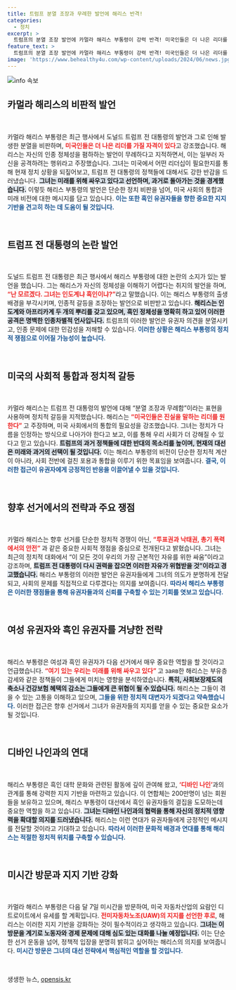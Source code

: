 ```yaml
---
title: 트럼프 분열 조장과 무례한 발언에 해리스 반격!
categories:
  - 정치
excerpt: >
  트럼프의 분열 조장 발언에 카멀라 해리스 부통령이 강력 반격! 미국인들은 더 나은 리더를 원한다고 강조하며, 역사적 기로에 선 이번 대선의 중요성을 역설했다. 해리스의 명쾌한 저항이 주목받고 있다!
feature_text: >
  트럼프의 분열 조장 발언에 카멀라 해리스 부통령이 강력 반격! 미국인들은 더 나은 리더를 원한다고 강조하며, 역사적 기로에 선 이번 대선의 중요성을 역설했다. 해리스의 명쾌한 저항이 주목받고 있다!
image: 'https://www.behealthy4u.com/wp-content/uploads/2024/06/news.jpg'
---
```


<p><img src="https://www.behealthy4u.com/wp-content/uploads/2024/06/news.jpg" alt="info 속보" /></p>

<h2 data-ke-size="size26">카멀라 해리스의 비판적 발언</h2>

<p data-ke-size="size16">&nbsp;</p> 

<p>카멀라 해리스 부통령은 최근 행사에서 도널드 트럼프 전 대통령의 발언과 그로 인해 발생한 분열을 비판하며, <b><span style="color: #ee2323;">미국인들은 더 나은 리더를 가질 자격이 있다</span></b>고 강조했습니다. 해리스는 자신의 인종 정체성을 폄하하는 발언이 무례하다고 지적하면서, 이는 일부러 자신을 공격하려는 행위라고 주장했습니다. 그녀는 미국에서 어떤 리더십이 필요한지를 통해 현재 정치 상황을 되짚어보고, 트럼프 전 대통령의 정책들에 대해서도 강한 반감을 드러냈습니다. <b><span style="background-color: #21538527;">그녀는 미래를 위해 싸우고 있다고 선언하며, 과거로 돌아가는 것을 경계했습니다.</span></b> 이렇듯 해리스 부통령의 발언은 단순한 정치 비판을 넘어, 미국 사회의 통합과 미래 비전에 대한 메시지를 담고 있습니다. <b><span style="color: #1a5490;">이는 또한 흑인 유권자들을 향한 중요한 지지 기반을 견고히 하는 데 도움이 될 것입니다.</span></b></p>

<p data-ke-size="size16">&nbsp;</p>

<h2 data-ke-size="size26">트럼프 전 대통령의 논란 발언</h2>

<p data-ke-size="size16">&nbsp;</p>

<p>도널드 트럼프 전 대통령은 최근 행사에서 해리스 부통령에 대한 논란의 소지가 있는 발언을 했습니다. 그는 해리스가 자신의 정체성을 이해하기 어렵다는 취지의 발언을 하며, <b><span style="color: #ee2323;">“난 모르겠다. 그녀는 인도계냐 흑인이냐?”</span></b>라고 말했습니다. 이는 해리스 부통령의 출생 배경을 부각시키며, 인종적 갈등을 조장하는 발언으로 비판받고 있습니다. <b><span style="background-color: #21538527;">해리스는 인도계와 아프리카계 두 개의 뿌리를 갖고 있으며, 흑인 정체성을 명확히 하고 있어 이러한 공격은 명백한 인종차별적 언사입니다.</span></b> 트럼프의 이러한 발언은 유권자 의견을 분열시키고, 인종 문제에 대한 민감성을 저해할 수 있습니다. <b><span style="color: #1a5490;">이러한 상황은 해리스 부통령의 정치적 쟁점으로 이어질 가능성이 높습니다.</span></b></p>

<p data-ke-size="size16">&nbsp;</p>

<h2 data-ke-size="size26">미국의 사회적 통합과 정치적 갈등</h2>

<p data-ke-size="size16">&nbsp;</p>

<p>카멀라 해리스는 트럼프 전 대통령의 발언에 대해 “분열 조장과 무례함”이라는 표현을 사용하며 정치적 갈등을 지적했습니다. 해리스는 <b><span style="color: #ee2323;">“미국인들은 진실을 말하는 리더를 원한다” </span></b>고 주장하며, 미국 사회에서의 통합의 필요성을 강조했습니다. 그녀는 정치가 다름을 인정하는 방식으로 나아가야 한다고 보고, 이를 통해 우리 사회가 더 강해질 수 있다고 믿고 있습니다. <b><span style="background-color: #21538527;">트럼프의 과거 정책들에 대한 반대의 목소리를 높이며, 현재의 대선은 미래와 과거의 선택이 될 것입니다.</span></b> 이는 해리스 부통령의 비전이 단순한 정치적 계산이 아니라, 사회 전반에 걸친 포용과 통합을 이루기 위한 목표임을 보여줍니다. <b><span style="color: #1a5490;">결국, 이러한 접근이 유권자에게 긍정적인 반응을 이끌어낼 수 있을 것입니다.</span></b></p>

<p data-ke-size="size16">&nbsp;</p>

<h2 data-ke-size="size26">향후 선거에서의 전략과 주요 쟁점</h2>

<p data-ke-size="size16">&nbsp;</p>

<p>카멀라 해리스는 향후 선거를 단순한 정치적 경쟁이 아닌, <b><span style="color: #ee2323;">“투표권과 낙태권, 총기 폭력에서의 안전” </span></b>과 같은 중요한 사회적 쟁점을 중심으로 전개된다고 밝혔습니다. 그녀는 최근의 정치적 대화에서 “이 모든 것이 우리의 가장 근본적인 자유를 위한 싸움”이라고 강조하며, <b><span style="background-color: #21538527;">트럼프 전 대통령이 다시 권력을 잡으면 이러한 자유가 위협받을 것”이라고 경고했습니다.</span></b> 해리스 부통령의 이러한 발언은 유권자들에게 그녀의 의도가 분명하게 전달되고, 사회의 문제를 직접적으로 다루겠다는 의지를 보여줍니다. <b><span style="color: #1a5490;">따라서 해리스 부통령은 이러한 쟁점들을 통해 유권자들과의 신뢰를 구축할 수 있는 기회를 엿보고 있습니다.</span></b></p>

<p data-ke-size="size16">&nbsp;</p>

<h2 data-ke-size="size26">여성 유권자와 흑인 유권자를 겨냥한 전략</h2>

<p data-ke-size="size16">&nbsp;</p>

<p>해리스 부통령은 여성과 흑인 유권자가 다음 선거에서 매우 중요한 역할을 할 것이라고 언급했습니다. <b><span style="color: #ee2323;">“여기 있는 우리는 미래를 위해 싸우고 있다” </span></b>고 заяв한 해리스는 부유층 감세와 같은 정책들이 그들에게 미치는 영향을 분석하였습니다. <b><span style="background-color: #21538527;">특히, 사회보장제도의 축소나 건강보험 혜택의 감소는 그들에게 큰 위협이 될 수 있습니다.</span></b> 해리스는 그들이 겪을 수 있는 고통을 이해하고 있으며, <b><span style="color: #1a5490;">그들을 위한 정치적 대변자가 되겠다고 약속했습니다.</span></b> 이러한 접근은 향후 선거에서 그녀가 유권자들의 지지를 얻을 수 있는 중요한 요소가 될 것입니다.</p>

<p data-ke-size="size16">&nbsp;</p>

<h2 data-ke-size="size26">디바인 나인과의 연대</h2>

<p data-ke-size="size16">&nbsp;</p>

<p>해리스 부통령은 흑인 대학 문화와 관련된 활동에 깊이 관여해 왔고, <b><span style="color: #ee2323;">‘디바인 나인’</span></b>과의 관계를 통해 강력한 지지 기반을 마련하고 있습니다. 이 연합체는 200만명이 넘는 회원들을 보유하고 있으며, 해리스 부통령이 대선에서 흑인 유권자들의 결집을 도모하는데 중요한 역할을 하고 있습니다. <b><span style="background-color: #21538527;">그녀는 디바인 나인과의 협력을 통해 자신의 정치적 영향력을 확대할 의지를 드러냈습니다.</span></b> 해리스는 이런 연대가 유권자들에게 긍정적인 메시지를 전달할 것이라고 기대하고 있습니다. <b><span style="color: #1a5490;">따라서 이러한 문화적 배경과 연대를 통해 해리스는 적절한 정치적 위치를 구축할 수 있습니다.</span></b></p>

<p data-ke-size="size16">&nbsp;</p>

<h2 data-ke-size="size26">미시간 방문과 지지 기반 강화</h2>

<p data-ke-size="size16">&nbsp;</p>

<p>카멀라 해리스 부통령은 다음 달 7일 미시간을 방문하여, 미국 자동차산업의 요람인 디트로이트에서 유세를 할 계획입니다. <b><span style="color: #ee2323;">전미자동차노조(UAW)의 지지를 선언한 후로</span></b>, 해리스는 이러한 지지 기반을 강화하는 것이 필수적이라고 생각하고 있습니다. <b><span style="background-color: #21538527;">그녀는 이 방문을 계기로 노동자와 경제 문제에 대해 심도 있는 대화를 나눌 예정입니다.</span></b> 이는 단순한 선거 운동을 넘어, 정책적 입장을 분명히 밝히고 싶어하는 해리스의 의지를 보여줍니다. <b><span style="color: #1a5490;">미시간 방문은 그녀의 대선 전략에서 핵심적인 역할을 할 것입니다.</span></b></p>

<p data-ke-size="size16">&nbsp;</p>
생생한 뉴스, <a href="https://opensis.kr" rel="dofollow">opensis.kr</a>


